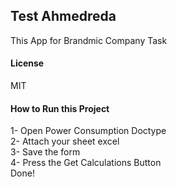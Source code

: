 ## Test Ahmedreda

This App for Brandmic Company Task

#### License

MIT

#### How to Run this Project
1- Open Power Consumption Doctype <br>
2- Attach your sheet excel <br>
3- Save the form <br> 
4- Press the Get Calculations Button<br>
Done!